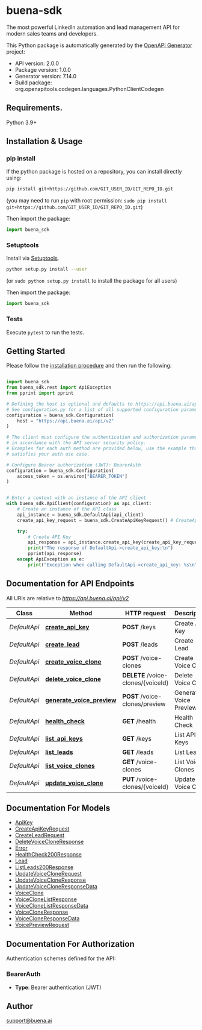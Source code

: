 # buena-sdk
The most powerful LinkedIn automation and lead management API for modern sales teams and developers.

This Python package is automatically generated by the [OpenAPI Generator](https://openapi-generator.tech) project:

- API version: 2.0.0
- Package version: 1.0.0
- Generator version: 7.14.0
- Build package: org.openapitools.codegen.languages.PythonClientCodegen

## Requirements.

Python 3.9+

## Installation & Usage
### pip install

If the python package is hosted on a repository, you can install directly using:

```sh
pip install git+https://github.com/GIT_USER_ID/GIT_REPO_ID.git
```
(you may need to run `pip` with root permission: `sudo pip install git+https://github.com/GIT_USER_ID/GIT_REPO_ID.git`)

Then import the package:
```python
import buena_sdk
```

### Setuptools

Install via [Setuptools](http://pypi.python.org/pypi/setuptools).

```sh
python setup.py install --user
```
(or `sudo python setup.py install` to install the package for all users)

Then import the package:
```python
import buena_sdk
```

### Tests

Execute `pytest` to run the tests.

## Getting Started

Please follow the [installation procedure](#installation--usage) and then run the following:

```python

import buena_sdk
from buena_sdk.rest import ApiException
from pprint import pprint

# Defining the host is optional and defaults to https://api.buena.ai/api/v2
# See configuration.py for a list of all supported configuration parameters.
configuration = buena_sdk.Configuration(
    host = "https://api.buena.ai/api/v2"
)

# The client must configure the authentication and authorization parameters
# in accordance with the API server security policy.
# Examples for each auth method are provided below, use the example that
# satisfies your auth use case.

# Configure Bearer authorization (JWT): BearerAuth
configuration = buena_sdk.Configuration(
    access_token = os.environ["BEARER_TOKEN"]
)


# Enter a context with an instance of the API client
with buena_sdk.ApiClient(configuration) as api_client:
    # Create an instance of the API class
    api_instance = buena_sdk.DefaultApi(api_client)
    create_api_key_request = buena_sdk.CreateApiKeyRequest() # CreateApiKeyRequest | 

    try:
        # Create API Key
        api_response = api_instance.create_api_key(create_api_key_request)
        print("The response of DefaultApi->create_api_key:\n")
        pprint(api_response)
    except ApiException as e:
        print("Exception when calling DefaultApi->create_api_key: %s\n" % e)

```

## Documentation for API Endpoints

All URIs are relative to *https://api.buena.ai/api/v2*

Class | Method | HTTP request | Description
------------ | ------------- | ------------- | -------------
*DefaultApi* | [**create_api_key**](docs/DefaultApi.md#create_api_key) | **POST** /keys | Create API Key
*DefaultApi* | [**create_lead**](docs/DefaultApi.md#create_lead) | **POST** /leads | Create Lead
*DefaultApi* | [**create_voice_clone**](docs/DefaultApi.md#create_voice_clone) | **POST** /voice-clones | Create Voice Clone
*DefaultApi* | [**delete_voice_clone**](docs/DefaultApi.md#delete_voice_clone) | **DELETE** /voice-clones/{voiceId} | Delete Voice Clone
*DefaultApi* | [**generate_voice_preview**](docs/DefaultApi.md#generate_voice_preview) | **POST** /voice-clones/preview | Generate Voice Preview
*DefaultApi* | [**health_check**](docs/DefaultApi.md#health_check) | **GET** /health | Health Check
*DefaultApi* | [**list_api_keys**](docs/DefaultApi.md#list_api_keys) | **GET** /keys | List API Keys
*DefaultApi* | [**list_leads**](docs/DefaultApi.md#list_leads) | **GET** /leads | List Leads
*DefaultApi* | [**list_voice_clones**](docs/DefaultApi.md#list_voice_clones) | **GET** /voice-clones | List Voice Clones
*DefaultApi* | [**update_voice_clone**](docs/DefaultApi.md#update_voice_clone) | **PUT** /voice-clones/{voiceId} | Update Voice Clone


## Documentation For Models

 - [ApiKey](docs/ApiKey.md)
 - [CreateApiKeyRequest](docs/CreateApiKeyRequest.md)
 - [CreateLeadRequest](docs/CreateLeadRequest.md)
 - [DeleteVoiceCloneResponse](docs/DeleteVoiceCloneResponse.md)
 - [Error](docs/Error.md)
 - [HealthCheck200Response](docs/HealthCheck200Response.md)
 - [Lead](docs/Lead.md)
 - [ListLeads200Response](docs/ListLeads200Response.md)
 - [UpdateVoiceCloneRequest](docs/UpdateVoiceCloneRequest.md)
 - [UpdateVoiceCloneResponse](docs/UpdateVoiceCloneResponse.md)
 - [UpdateVoiceCloneResponseData](docs/UpdateVoiceCloneResponseData.md)
 - [VoiceClone](docs/VoiceClone.md)
 - [VoiceCloneListResponse](docs/VoiceCloneListResponse.md)
 - [VoiceCloneListResponseData](docs/VoiceCloneListResponseData.md)
 - [VoiceCloneResponse](docs/VoiceCloneResponse.md)
 - [VoiceCloneResponseData](docs/VoiceCloneResponseData.md)
 - [VoicePreviewRequest](docs/VoicePreviewRequest.md)


<a id="documentation-for-authorization"></a>
## Documentation For Authorization


Authentication schemes defined for the API:
<a id="BearerAuth"></a>
### BearerAuth

- **Type**: Bearer authentication (JWT)


## Author

support@buena.ai



